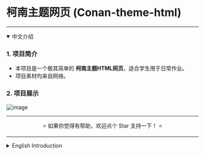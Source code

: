 # 柯南主题网页 (Conan-theme-html)

---

<details open>
<summary>中文介绍</summary>

### 1. 项目简介
- 本项目是一个极其简单的 **柯南主题HTML网页**，适合学生用于日常作业。  
- 项目素材均来自网络。  

### 2. 项目展示
![image](/show.png)

---

<p align="center">⭐️ 如果你觉得有帮助，欢迎点个 Star 支持一下！ ⭐️</p>


</details>

---

<details>
<summary>English Introduction</summary>

### 1. Project Introduction
- This project is an extremely simple **Conan-theme-html**, suitable for undergraduate students to use for daily homework.  
- The project materials are collected from the Internet.  

### 2. Project Demo
![image](/show.png)

---

<p align="center">⭐️ If you find this helpful, feel free to give it a Star to show your support! ⭐️</p>


</details>

